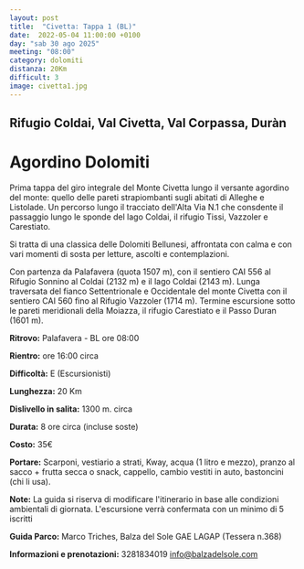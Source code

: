 ```yaml
---
layout: post
title:  "Civetta: Tappa 1 (BL)"
date:  2022-05-04 11:00:00 +0100
day: "sab 30 ago 2025"
meeting: "08:00"
category: dolomiti 
distanza: 20Km
difficult: 3
image: civetta1.jpg
---
```


## Rifugio Coldai, Val Civetta, Val Corpassa, Duràn

# Agordino Dolomiti

Prima tappa del giro integrale del Monte Civetta lungo il versante agordino del monte: quello delle pareti strapiombanti sugli abitati di Alleghe e Listolade. 
Un percorso lungo il tracciato dell'Alta Via N.1 che consdente il passaggio lungo le sponde del lago Coldai, il rifugio Tissi, Vazzoler e Carestiato.

Si tratta di una classica delle Dolomiti Bellunesi, affrontata con calma e con vari momenti di sosta per letture, ascolti e contemplazioni.

Con partenza da Palafavera (quota 1507 m), con il sentiero CAI 556 al Rifugio Sonnino al Coldai (2132 m) e il lago Coldai (2143 m). Lunga traversata del fianco Settentrionale e Occidentale del monte Civetta con il sentiero CAI 560 fino al Rifugio Vazzoler (1714 m).
Termine escursione sotto le pareti meridionali della Moiazza, il rifugio Carestiato e il Passo Duran (1601 m).


**Ritrovo:** Palafavera - BL ore 08:00

**Rientro:** ore 16:00 circa 

**Difficoltà:** E (Escursionisti)

**Lunghezza:** 20 Km

**Dislivello in salita:**  1300 m. circa

**Durata:** 8 ore circa (incluse soste)

**Costo:** 35€ 


**Portare:** Scarponi, vestiario a strati, Kway, acqua (1 litro e mezzo), pranzo al sacco + frutta secca o snack, cappello, cambio vestiti in auto, bastoncini (chi li usa). 

**Note:** La guida si riserva di modificare l'itinerario in base alle condizioni ambientali di giornata. L'escursione verrà confermata con un minimo di 5 iscritti

**Guida Parco:** Marco Triches, Balza del Sole GAE LAGAP (Tessera n.368)

**Informazioni e prenotazioni:** 3281834019 info@balzadelsole.com 
